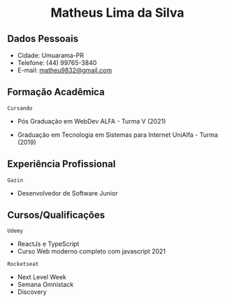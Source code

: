 # <center> Matheus Lima da Silva

## Dados Pessoais
* Cidade: Umuarama-PR
* Telefone: (44) 99765-3840
* E-mail: matheu9832@gmail.com

## Formação Acadêmica 

```Cursando```

*  Pós Graduação em WebDev ALFA - Turma V (2021)

*  Graduação em Tecnologia em Sistemas para Internet UniAlfa - Turma (2019)

## Experiência Profissional

```Gazin```

* Desenvolvedor de Software Junior

## Cursos/Qualificações

```Udemy```
* ReactJs e TypeScript 
* Curso Web moderno completo com javascript 2021


```Rocketseat```
* Next Level Week
* Semana Omnistack
* Discovery